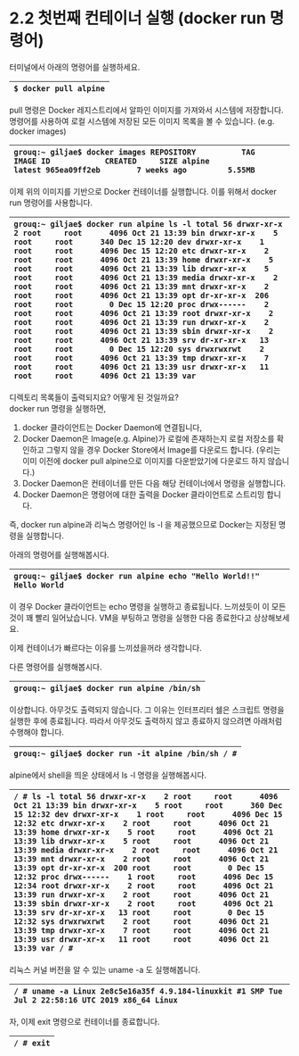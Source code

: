 # 2.2 첫번째 컨테이너 실행 \(docker run 명령어\)

터미널에서 아래의 명령어를 실행하세요.

| `$ docker pull alpine` |
| :--- |


pull 명령은 Docker 레지스트리에서 알파인 이미지를 가져와서 시스템에 저장합니다. 명령어를 사용하여 로컬 시스템에 저장된 모든 이미지 목록을 볼 수 있습니다. \(e.g. docker images\)

| `grouq:~ giljae$ docker images REPOSITORY          TAG                 IMAGE ID            CREATED     SIZE alpine              latest 965ea09ff2eb        7 weeks ago         5.55MB` |
| :--- |


이제 위의 이미지를 기반으로 Docker 컨테이너를 실행합니다. 이를 위해서 docker run 명령어를 사용합니다.

| `grouq:~ giljae$ docker run alpine ls -l total 56 drwxr-xr-x    2 root     root      4096 Oct 21 13:39 bin drwxr-xr-x    5 root     root      340 Dec 15 12:20 dev drwxr-xr-x    1 root     root      4096 Dec 15 12:20 etc drwxr-xr-x    2 root     root      4096 Oct 21 13:39 home drwxr-xr-x    5 root     root      4096 Oct 21 13:39 lib drwxr-xr-x    5 root     root      4096 Oct 21 13:39 media drwxr-xr-x    2 root     root      4096 Oct 21 13:39 mnt drwxr-xr-x    2 root     root      4096 Oct 21 13:39 opt dr-xr-xr-x  206 root     root        0 Dec 15 12:20 proc drwx------    2 root     root      4096 Oct 21 13:39 root drwxr-xr-x    2 root     root      4096 Oct 21 13:39 run drwxr-xr-x    2 root     root      4096 Oct 21 13:39 sbin drwxr-xr-x    2 root     root      4096 Oct 21 13:39 srv dr-xr-xr-x   13 root     root        0 Dec 15 12:20 sys drwxrwxrwt    2 root     root      4096 Oct 21 13:39 tmp drwxr-xr-x    7 root     root      4096 Oct 21 13:39 usr drwxr-xr-x   11 root     root      4096 Oct 21 13:39 var` |
| :--- |


디렉토리 목록들이 출력되지요? 어떻게 된 것일까요?  
docker run 명령을 실행하면,

1. docker 클라이언트는 Docker Daemon에 연결됩니다,
2. Docker Daemon은 Image\(e.g. Alpine\)가 로컬에 존재하는지 로컬 저장소를 확인하고 그렇지 않을 경우 Docker Store에서 Image를 다운로드 합니다. \(우리는 이미 이전에 docker pull alpine으로 이미지를 다운받았기에 다운로드 하지 않습니다.\)
3. Docker Daemon은 컨테이너를 만든 다음 해당 컨테이너에서 명령을 실행합니다.
4. Docker Daemon은 명령어에 대한 출력을 Docker 클라이언트로 스트리밍 합니다.

즉, docker run alpine과 리눅스 명령어인 ls -l 을 제공했으므로 Docker는 지정된 명령을 실행합니다.

아래의 명령어를 실행해봅시다.

| `grouq:~ giljae$ docker run alpine echo "Hello World!!" Hello World` |
| :--- |


이 경우 Docker 클라이언트는 echo 명령을 실행하고 종료됩니다. 느끼셨듯이 이 모든 것이 꽤 빨리 일어났습니다. VM을 부팅하고 명령을 실행한 다음 종료한다고 상상해보세요.

이제 컨테이너가 빠르다는 이유를 느끼셨을꺼라 생각합니다.

다른 명령어를 실행해봅시다.

| `grouq:~ giljae$ docker run alpine /bin/sh` |
| :--- |


이상합니다. 아무것도 출력되지 않습니다. 그 이유는 인터프리터 쉘은 스크립트 명령을 실행한 후에 종료됩니다. 따라서 아무것도 출력하지 않고 종료하지 않으려면 아래처럼 수행해야 합니다.

| `grouq:~ giljae$ docker run -it alpine /bin/sh / #` |
| :--- |


alpine에서 shell을 띄운 상태에서 ls -l 명령을 실행해봅시다.

| `/ # ls -l total 56 drwxr-xr-x    2 root     root      4096 Oct 21 13:39 bin drwxr-xr-x    5 root     root      360 Dec 15 12:32 dev drwxr-xr-x    1 root     root      4096 Dec 15 12:32 etc drwxr-xr-x    2 root     root      4096 Oct 21 13:39 home drwxr-xr-x    5 root     root      4096 Oct 21 13:39 lib drwxr-xr-x    5 root     root      4096 Oct 21 13:39 media drwxr-xr-x    2 root     root      4096 Oct 21 13:39 mnt drwxr-xr-x    2 root     root      4096 Oct 21 13:39 opt dr-xr-xr-x  200 root     root        0 Dec 15 12:32 proc drwx------    1 root     root      4096 Dec 15 12:34 root drwxr-xr-x    2 root     root      4096 Oct 21 13:39 run drwxr-xr-x    2 root     root      4096 Oct 21 13:39 sbin drwxr-xr-x    2 root     root      4096 Oct 21 13:39 srv dr-xr-xr-x   13 root     root        0 Dec 15 12:32 sys drwxrwxrwt    2 root     root      4096 Oct 21 13:39 tmp drwxr-xr-x    7 root     root      4096 Oct 21 13:39 usr drwxr-xr-x   11 root     root      4096 Oct 21 13:39 var / #` |
| :--- |


리눅스 커널 버전을 알 수 있는 uname -a 도 실행해봅니다.

| `/ # uname -a Linux 2e8c5e16a35f 4.9.184-linuxkit #1 SMP Tue Jul 2 22:58:16 UTC 2019 x86_64 Linux` |
| :--- |


자, 이제 exit 명령으로 컨테이너를 종료합니다.

| `/ # exit` |
| :--- |


###  

